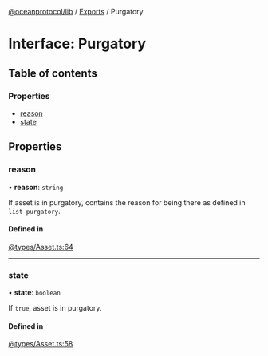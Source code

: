 [@oceanprotocol/lib](../README.md) / [Exports](../modules.md) / Purgatory

# Interface: Purgatory

## Table of contents

### Properties

- [reason](Purgatory.md#reason)
- [state](Purgatory.md#state)

## Properties

### reason

• **reason**: `string`

If asset is in purgatory, contains the reason for being there as defined in `list-purgatory`.

#### Defined in

[@types/Asset.ts:64](https://github.com/oceanprotocol/ocean.js/blob/c99bc5c6/src/@types/Asset.ts#L64)

___

### state

• **state**: `boolean`

If `true`, asset is in purgatory.

#### Defined in

[@types/Asset.ts:58](https://github.com/oceanprotocol/ocean.js/blob/c99bc5c6/src/@types/Asset.ts#L58)
